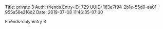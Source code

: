 Title: private 3
Auth: friends
Entry-ID: 729
UUID: 163e7f94-2b1e-55d0-aa01-955a56e216d2
Date: 2019-07-08 11:46:35-07:00

Friends-only entry 3
